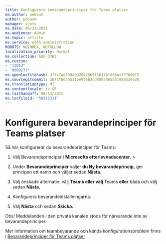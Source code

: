 ```yaml
---
title: Konfigurera bevarandeprinciper för Teams platser
ms.author: pebaum
author: pebaum
manager: scotv
ms.date: 06/23/2021
ms.audience: Admin
ms.topic: article
ms.service: o365-administration
ROBOTS: NOINDEX, NOFOLLOW
localization_priority: Normal
ms.collection: Adm_O365
ms.custom:
- "12063"
- "9000273"
ms.openlocfilehash: 4f7c7ad539a90204256911017bfd68a1f77b0072
ms.sourcegitcommit: ab75f66355116e995b3cb5505465b31989339e28
ms.translationtype: MT
ms.contentlocale: sv-SE
ms.lasthandoff: 08/13/2021
ms.locfileid: "58321211"
---
```

# <a name="configure-retention-policies-for-teams-locations"></a>Konfigurera bevarandeprinciper för Teams platser

Så här konfigurerar du bevarandeprinciper för Teams:

1. Välj Bevarandeprinciper i **Microsofts efterlevnadscenter.**  >  

1. Under **Bevarandeprinciper** väljer **du Ny bevarandeprincip,** ger principen ett namn och väljer sedan **Nästa.**

1. Välj önskade alternativ: välj **Teams eller välj** Teams **eller** båda och välj sedan **Nästa.**

1. Konfigurera bevarandeinställningarna. 

1. Välj **Nästa** och sedan **Skicka.**

Obs! Meddelanden i den privata kanalen stöds för närvarande inte av bevarandeprinciper.

Mer information om teambevarande och kända konfigurationsproblem finns i [Bevarandeprinciper för Teams platser](https://docs.microsoft.com/microsoft-365/compliance/create-retention-policies#retention-policy-for-teams-locations)

